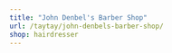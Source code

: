 ```yaml
---
title: "John Denbel's Barber Shop"
url: /taytay/john-denbels-barber-shop/
shop: hairdresser
---
```

